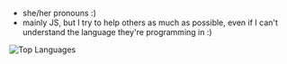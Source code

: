 - she/her pronouns :)
- mainly JS, but I try to help others as much as possible, even if I can't understand the language they're programming in :)

![Top Languages](https://github-readme-stats.vercel.app/api/top-langs/?username=jbmagination&layout=compact)

